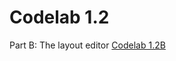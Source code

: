 # Codelab 1.2
Part B: The layout editor
[Codelab 1.2B](https://codelabs.developers.google.com/codelabs/android-training-layout-editor-part-b/index.html?index=..%2F..%2Fandroid-training#0)
